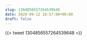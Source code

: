 ```yaml
---
slug: 1304856557264539648
date: 2020-09-12 18:57:00+00:00
draft: false
---
```


{{< tweet 1304856557264539648 >}}
